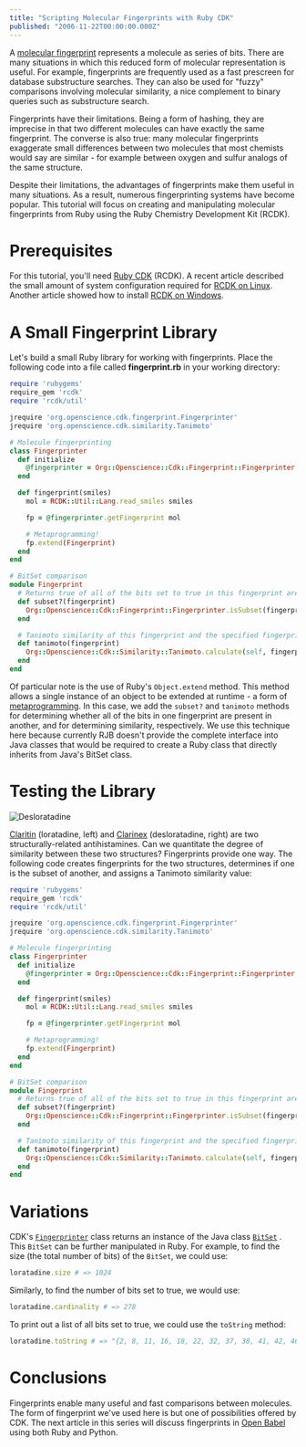 ```yaml
---
title: "Scripting Molecular Fingerprints with Ruby CDK"
published: "2006-11-22T00:00:00.000Z"
---
```


A <a href="http://www.daylight.com/dayhtml/doc/theory/theory.finger.html">molecular fingerprint</a> represents a molecule as series of bits. There are many situations in which this reduced form of molecular representation is useful. For example, fingerprints are frequently used as a fast prescreen for database substructure searches. They can also be used for "fuzzy" comparisons involving molecular similarity, a nice complement to binary queries such as substructure search.

Fingerprints have their limitations. Being a form of hashing, they are imprecise in that two different molecules can have exactly the same fingerprint. The converse is also true: many molecular fingerprints exaggerate small differences between two molecules that most chemists would say are similar - for example between oxygen and sulfur analogs of the same structure.

Despite their limitations, the advantages of fingerprints make them useful in many situations. As a result, numerous fingerprinting systems have become popular. This tutorial will focus on creating and manipulating molecular fingerprints from Ruby using the Ruby Chemistry Development Kit (RCDK).

# Prerequisites

For this tutorial, you'll need <a href="/articles/2006/10/30/agile-chemical-informatics-development-with-cdk-and-ruby-rcdk-0-3-0">Ruby CDK</a> (RCDK). A recent article described the small amount of system configuration required for <a href="/articles/2006/09/25/cdk-the-ruby-way-rcdk-0-2-0">RCDK on Linux</a>. Another article showed how to install <a href="/articles/2006/10/12/running-ruby-java-bridge-on-windows">RCDK on Windows</a>.

# A Small Fingerprint Library

Let's build a small Ruby library for working with fingerprints. Place the following code into a file called <strong>fingerprint.rb</strong> in your working directory:

```ruby
require 'rubygems'
require_gem 'rcdk'
require 'rcdk/util'

jrequire 'org.openscience.cdk.fingerprint.Fingerprinter'
jrequire 'org.openscience.cdk.similarity.Tanimoto'

# Molecule fingerprinting
class Fingerprinter
  def initialize
    @fingerprinter = Org::Openscience::Cdk::Fingerprint::Fingerprinter.new
  end

  def fingerprint(smiles)
    mol = RCDK::Util::Lang.read_smiles smiles

    fp = @fingerprinter.getFingerprint mol

    # Metaprogramming!
    fp.extend(Fingerprint)
  end
end

# BitSet comparison
module Fingerprint
  # Returns true of all of the bits set to true in this fingerprint are also set to true in the specified fingerprint
  def subset?(fingerprint)
    Org::Openscience::Cdk::Fingerprint::Fingerprinter.isSubset(fingerprint, self)
  end

  # Tanimoto similarity of this fingerprint and the specified fingerprint
  def tanimoto(fingerprint)
    Org::Openscience::Cdk::Similarity::Tanimoto.calculate(self, fingerprint)
  end
end
```

Of particular note is the use of Ruby's `Object.extend` method. This method allows a single instance of an object to be extended at runtime - a form of <a href="/articles/2006/10/24/metaprogramming-with-ruby-mapping-java-packages-onto-ruby-modules">metaprogramming</a>. In this case, we add the `subset?` and `tanimoto` methods for determining whether all of the bits in one fingerprint are present in another, and for determining similarity, respectively. We use this technique here because currently RJB doesn't provide the complete interface into Java classes that would be required to create a Ruby class that directly inherits from Java's BitSet class.

# Testing the Library

![Desloratadine](/images/posts/20061122/desloratadine.png "Desloratadine")

<a href="http://pubchem.ncbi.nlm.nih.gov/summary/summary.cgi?cid=3957">Claritin</a> (loratadine, left) and <a href="http://pubchem.ncbi.nlm.nih.gov/summary/summary.cgi?cid=124087">Clarinex</a> (desloratadine, right) are two structurally-related antihistamines. Can we quantitate the degree of similarity between these two structures? Fingerprints provide one way. The following code creates fingerprints for the two structures, determines if one is the subset of another, and assigns a Tanimoto similarity value:

```ruby
require 'rubygems'
require_gem 'rcdk'
require 'rcdk/util'

jrequire 'org.openscience.cdk.fingerprint.Fingerprinter'
jrequire 'org.openscience.cdk.similarity.Tanimoto'

# Molecule fingerprinting
class Fingerprinter
  def initialize
    @fingerprinter = Org::Openscience::Cdk::Fingerprint::Fingerprinter.new
  end

  def fingerprint(smiles)
    mol = RCDK::Util::Lang.read_smiles smiles

    fp = @fingerprinter.getFingerprint mol

    # Metaprogramming!
    fp.extend(Fingerprint)
  end
end

# BitSet comparison
module Fingerprint
  # Returns true of all of the bits set to true in this fingerprint are also set to true in the specified fingerprint
  def subset?(fingerprint)
    Org::Openscience::Cdk::Fingerprint::Fingerprinter.isSubset(fingerprint, self)
  end

  # Tanimoto similarity of this fingerprint and the specified fingerprint
  def tanimoto(fingerprint)
    Org::Openscience::Cdk::Similarity::Tanimoto.calculate(self, fingerprint)
  end
end
```

# Variations

CDK's [`Fingerprinter`](http://cdk.sourceforge.net/api/org/openscience/cdk/fingerprint/Fingerprinter.html) class returns an instance of the Java class [`BitSet`](http://java.sun.com/j2se/1.5.0/docs/api/java/util/BitSet.html) . This `BitSet` can be further manipulated in Ruby. For example, to find the size (the total number of bits) of the `BitSet`, we could use:

```ruby
loratadine.size # => 1024
```

Similarly, to find the number of bits set to true, we would use:

```ruby
loratadine.cardinality # => 278
```

To print out a list of all bits set to true, we could use the `toString` method:

```ruby
loratadine.toString # => "{2, 8, 11, 16, 18, 22, 32, 37, 38, 41, 42, 46, 47, 51, 57, 64, 65, 66, 69 ... }"
```


# Conclusions

Fingerprints enable many useful and fast comparisons between molecules. The form of fingerprint we've used here is but one of possibilities offered by CDK. The next article in this series will discuss fingerprints in <a href="http://openbabel.sourceforge.net/wiki/Fingerprint">Open Babel</a> using both Ruby and Python.